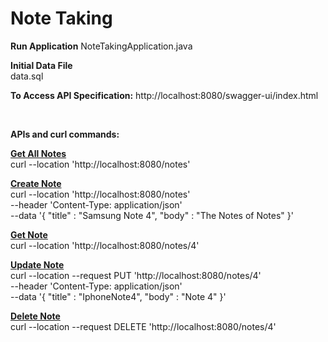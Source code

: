 # Note Taking

**Run Application**
NoteTakingApplication.java

**Initial Data File**
<br/>
data.sql

**To Access API Specification:**
http://localhost:8080/swagger-ui/index.html

<br/>

**APIs and curl commands:**

<u>**Get All Notes**</u>
<br/>
curl --location 'http://localhost:8080/notes'

<u>**Create Note**</u>
<br/>
curl --location 'http://localhost:8080/notes' \
--header 'Content-Type: application/json' \
--data '{
"title" : "Samsung Note 4",
"body" : "The Notes of Notes"
}'

<u>**Get Note**</u>
<br/>
curl --location 'http://localhost:8080/notes/4'

<u>**Update Note**</u>
<br/>
curl --location --request PUT 'http://localhost:8080/notes/4' \
--header 'Content-Type: application/json' \
--data '{
"title" : "IphoneNote4",
"body" : "Note 4"
}'

<u>**Delete Note**</u>
<br/>
curl --location --request DELETE 'http://localhost:8080/notes/4'
